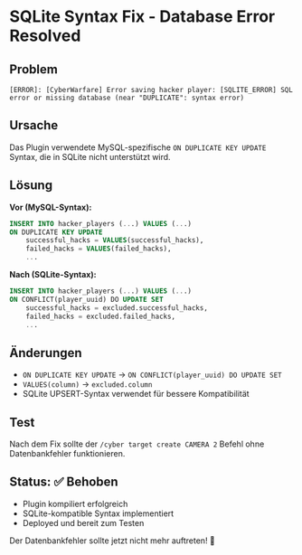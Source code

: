 # SQLite Syntax Fix - Database Error Resolved

## Problem
```
[ERROR]: [CyberWarfare] Error saving hacker player: [SQLITE_ERROR] SQL error or missing database (near "DUPLICATE": syntax error)
```

## Ursache
Das Plugin verwendete MySQL-spezifische `ON DUPLICATE KEY UPDATE` Syntax, die in SQLite nicht unterstützt wird.

## Lösung
**Vor (MySQL-Syntax):**
```sql
INSERT INTO hacker_players (...) VALUES (...)
ON DUPLICATE KEY UPDATE 
    successful_hacks = VALUES(successful_hacks),
    failed_hacks = VALUES(failed_hacks),
    ...
```

**Nach (SQLite-Syntax):**
```sql
INSERT INTO hacker_players (...) VALUES (...)
ON CONFLICT(player_uuid) DO UPDATE SET
    successful_hacks = excluded.successful_hacks,
    failed_hacks = excluded.failed_hacks,
    ...
```

## Änderungen
- `ON DUPLICATE KEY UPDATE` → `ON CONFLICT(player_uuid) DO UPDATE SET`
- `VALUES(column)` → `excluded.column`
- SQLite UPSERT-Syntax verwendet für bessere Kompatibilität

## Test
Nach dem Fix sollte der `/cyber target create CAMERA 2` Befehl ohne Datenbankfehler funktionieren.

## Status: ✅ Behoben
- Plugin kompiliert erfolgreich
- SQLite-kompatible Syntax implementiert  
- Deployed und bereit zum Testen

Der Datenbankfehler sollte jetzt nicht mehr auftreten! 🎯